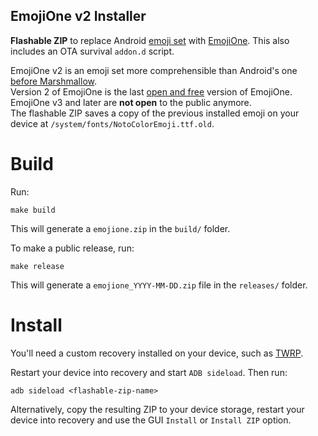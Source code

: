 EmojiOne v2 Installer
---

**Flashable ZIP** to replace Android [emoji set](https://www.google.com/get/noto/help/emoji/) with [EmojiOne](https://www.emojione.com/emoji/v2). This also includes an OTA survival `addon.d` script.

EmojiOne v2 is an emoji set more comprehensible than Android's one [before Marshmallow](http://blog.emojipedia.org/android-6-0-1-emoji-changelog/).  
Version 2 of EmojiOne is the last [open and free](https://github.com/Ranks/emojione/blob/2.2.7/LICENSE.md) version of EmojiOne. EmojiOne v3 and later are **not open** to the public anymore.  
The flashable ZIP saves a copy of the previous installed emoji on your device at `/system/fonts/NotoColorEmoji.ttf.old`.


Build
===

Run:
```
make build
```

This will generate a `emojione.zip` in the `build/` folder.

To make a public release, run:
```
make release
```

This will generate a `emojione_YYYY-MM-DD.zip` file in the `releases/` folder.


Install
===

You'll need a custom recovery installed on your device, such as [TWRP](https://twrp.me/).

Restart your device into recovery and start `ADB sideload`. Then run:
```
adb sideload <flashable-zip-name>
```

Alternatively, copy the resulting ZIP to your device storage, restart your device into recovery and use the GUI `Install` or `Install ZIP` option.

